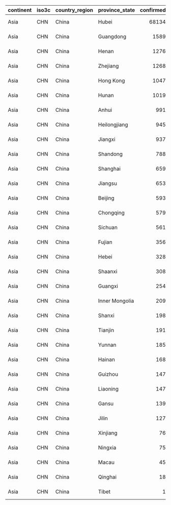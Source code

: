 

|continent |iso3c |country_region |province_state | confirmed| deaths| recovered| global_confirmed_pct| global_death_pct| global_recovered_pct|who_region_code |who_region      |world_bank_income_group |world_bank_income_group_code |world_bank_income_group_gni_reference_year |world_bank_income_group_release_date |
|:---------|:-----|:--------------|:--------------|---------:|------:|---------:|--------------------:|----------------:|--------------------:|:---------------|:---------------|:-----------------------|:----------------------------|:------------------------------------------|:------------------------------------|
|Asia      |CHN   |China          |Hubei          |     68134|   4512|     63616|                1.631|            1.576|                4.470|WPR             |Western Pacific |Upper middle income     |WB_UMI                       |2017                                       |2018                                 |
|Asia      |CHN   |China          |Guangdong      |      1589|      8|      1578|                0.038|            0.003|                0.111|WPR             |Western Pacific |Upper middle income     |WB_UMI                       |2017                                       |2018                                 |
|Asia      |CHN   |China          |Henan          |      1276|     22|      1254|                0.031|            0.008|                0.088|WPR             |Western Pacific |Upper middle income     |WB_UMI                       |2017                                       |2018                                 |
|Asia      |CHN   |China          |Zhejiang       |      1268|      1|      1267|                0.030|            0.000|                0.089|WPR             |Western Pacific |Upper middle income     |WB_UMI                       |2017                                       |2018                                 |
|Asia      |CHN   |China          |Hong Kong      |      1047|      4|       985|                0.025|            0.001|                0.069|WPR             |Western Pacific |Upper middle income     |WB_UMI                       |2017                                       |2018                                 |
|Asia      |CHN   |China          |Hunan          |      1019|      4|      1015|                0.024|            0.001|                0.071|WPR             |Western Pacific |Upper middle income     |WB_UMI                       |2017                                       |2018                                 |
|Asia      |CHN   |China          |Anhui          |       991|      6|       985|                0.024|            0.002|                0.069|WPR             |Western Pacific |Upper middle income     |WB_UMI                       |2017                                       |2018                                 |
|Asia      |CHN   |China          |Heilongjiang   |       945|     13|       924|                0.023|            0.005|                0.065|WPR             |Western Pacific |Upper middle income     |WB_UMI                       |2017                                       |2018                                 |
|Asia      |CHN   |China          |Jiangxi        |       937|      1|       936|                0.022|            0.000|                0.066|WPR             |Western Pacific |Upper middle income     |WB_UMI                       |2017                                       |2018                                 |
|Asia      |CHN   |China          |Shandong       |       788|      7|       777|                0.019|            0.002|                0.055|WPR             |Western Pacific |Upper middle income     |WB_UMI                       |2017                                       |2018                                 |
|Asia      |CHN   |China          |Shanghai       |       659|      7|       627|                0.016|            0.002|                0.044|WPR             |Western Pacific |Upper middle income     |WB_UMI                       |2017                                       |2018                                 |
|Asia      |CHN   |China          |Jiangsu        |       653|      0|       653|                0.016|            0.000|                0.046|WPR             |Western Pacific |Upper middle income     |WB_UMI                       |2017                                       |2018                                 |
|Asia      |CHN   |China          |Beijing        |       593|      9|       571|                0.014|            0.003|                0.040|WPR             |Western Pacific |Upper middle income     |WB_UMI                       |2017                                       |2018                                 |
|Asia      |CHN   |China          |Chongqing      |       579|      6|       573|                0.014|            0.002|                0.040|WPR             |Western Pacific |Upper middle income     |WB_UMI                       |2017                                       |2018                                 |
|Asia      |CHN   |China          |Sichuan        |       561|      3|       558|                0.013|            0.001|                0.039|WPR             |Western Pacific |Upper middle income     |WB_UMI                       |2017                                       |2018                                 |
|Asia      |CHN   |China          |Fujian         |       356|      1|       354|                0.009|            0.000|                0.025|WPR             |Western Pacific |Upper middle income     |WB_UMI                       |2017                                       |2018                                 |
|Asia      |CHN   |China          |Hebei          |       328|      6|       321|                0.008|            0.002|                0.023|WPR             |Western Pacific |Upper middle income     |WB_UMI                       |2017                                       |2018                                 |
|Asia      |CHN   |China          |Shaanxi        |       308|      3|       296|                0.007|            0.001|                0.021|WPR             |Western Pacific |Upper middle income     |WB_UMI                       |2017                                       |2018                                 |
|Asia      |CHN   |China          |Guangxi        |       254|      2|       252|                0.006|            0.001|                0.018|WPR             |Western Pacific |Upper middle income     |WB_UMI                       |2017                                       |2018                                 |
|Asia      |CHN   |China          |Inner Mongolia |       209|      1|       188|                0.005|            0.000|                0.013|WPR             |Western Pacific |Upper middle income     |WB_UMI                       |2017                                       |2018                                 |
|Asia      |CHN   |China          |Shanxi         |       198|      0|       197|                0.005|            0.000|                0.014|WPR             |Western Pacific |Upper middle income     |WB_UMI                       |2017                                       |2018                                 |
|Asia      |CHN   |China          |Tianjin        |       191|      3|       186|                0.005|            0.001|                0.013|WPR             |Western Pacific |Upper middle income     |WB_UMI                       |2017                                       |2018                                 |
|Asia      |CHN   |China          |Yunnan         |       185|      2|       183|                0.004|            0.001|                0.013|WPR             |Western Pacific |Upper middle income     |WB_UMI                       |2017                                       |2018                                 |
|Asia      |CHN   |China          |Hainan         |       168|      6|       162|                0.004|            0.002|                0.011|WPR             |Western Pacific |Upper middle income     |WB_UMI                       |2017                                       |2018                                 |
|Asia      |CHN   |China          |Guizhou        |       147|      2|       145|                0.004|            0.001|                0.010|WPR             |Western Pacific |Upper middle income     |WB_UMI                       |2017                                       |2018                                 |
|Asia      |CHN   |China          |Liaoning       |       147|      2|       144|                0.004|            0.001|                0.010|WPR             |Western Pacific |Upper middle income     |WB_UMI                       |2017                                       |2018                                 |
|Asia      |CHN   |China          |Gansu          |       139|      2|       137|                0.003|            0.001|                0.010|WPR             |Western Pacific |Upper middle income     |WB_UMI                       |2017                                       |2018                                 |
|Asia      |CHN   |China          |Jilin          |       127|      1|       105|                0.003|            0.000|                0.007|WPR             |Western Pacific |Upper middle income     |WB_UMI                       |2017                                       |2018                                 |
|Asia      |CHN   |China          |Xinjiang       |        76|      3|        73|                0.002|            0.001|                0.005|WPR             |Western Pacific |Upper middle income     |WB_UMI                       |2017                                       |2018                                 |
|Asia      |CHN   |China          |Ningxia        |        75|      0|        75|                0.002|            0.000|                0.005|WPR             |Western Pacific |Upper middle income     |WB_UMI                       |2017                                       |2018                                 |
|Asia      |CHN   |China          |Macau          |        45|      0|        42|                0.001|            0.000|                0.003|WPR             |Western Pacific |Upper middle income     |WB_UMI                       |2017                                       |2018                                 |
|Asia      |CHN   |China          |Qinghai        |        18|      0|        18|                0.000|            0.000|                0.001|WPR             |Western Pacific |Upper middle income     |WB_UMI                       |2017                                       |2018                                 |
|Asia      |CHN   |China          |Tibet          |         1|      0|         1|                0.000|            0.000|                0.000|WPR             |Western Pacific |Upper middle income     |WB_UMI                       |2017                                       |2018                                 |
